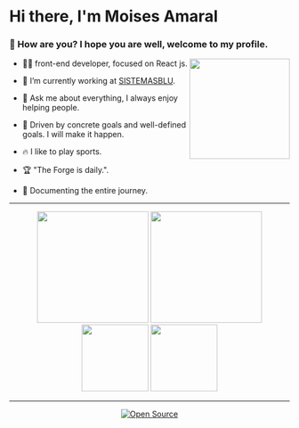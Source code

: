 <h1>Hi there, I'm Moises Amaral</h1>

<h3>🤙 How are you? I hope you are well, welcome to my profile.</h3>

<img height="180em" align="right" src="https://user-images.githubusercontent.com/59374587/153518639-7a26f075-9621-4c47-bae8-e46c957d09a7.png"/>

<p>

- 👨‍💻 front-end developer, focused on React js.

- 🔭 I’m currently working at [SISTEMASBLU](https://sistemasblu.com.br).
 
- 💬 Ask me about everything, I always enjoy helping people.

- 👊 Driven by concrete goals and well-defined goals. I will make it happen.

- 🔥 I like to play sports.

- 🏆 "The Forge is daily.".
 
- 📄 Documenting the entire journey.

</p>

 ---
 
   <div align="center">
 
  <img height="200em" src="https://github-readme-stats.vercel.app/api?username=moisesamaral&show_icons=true&theme=dark"/>
  <img height="200em" src="https://github-readme-stats.vercel.app/api/top-langs/?username=moisesamaral&theme=dark"/>
  <br>
  <img height="120em" src="https://github-readme-streak-stats.herokuapp.com/?user=moisesamaral&show_icons=true&locale=en&layout=compact&theme=dark&line_height=1"/>
  <img height="120em" src="https://github-profile-summary-cards.vercel.app/api/cards/profile-details?username=moisesamaral&theme=monokai"/>

   </div>

---

   

   <div align="center">

[![Open Source](https://badges.frapsoft.com/os/v1/open-source.svg?v=103)](https://opensource.org/)
   
   </div>

